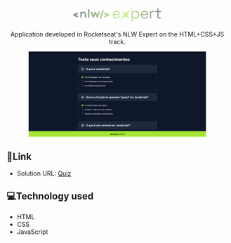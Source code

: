 <p align="center">
  <img alt="Logo NLW Expert - Rocketseat" src="img/logo.png" width="200px" />
</p>

<p align="center">
  Application developed in Rocketseat's NLW Expert on the HTML+CSS+JS track.
</p>

<p align="center">
  <img alt="Preview do projeto desenvolvido." src="img/Layout.PNG" width="80%">
</p>

## 🔗Link 

- Solution URL: [Quiz](https://quiz-five-inky.vercel.app/)

## 💻Technology used
- HTML
- CSS
- JavaScript



